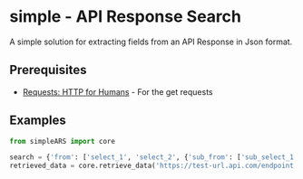 # simple - API Response Search

A simple solution for extracting fields from an API Response in Json format.

## Prerequisites

* [Requests: HTTP for Humans](http://docs.python-requests.org/en/master/) - For the get requests

## Examples

```python
from simpleARS import core

search = {'from': ['select_1', 'select_2', {'sub_from': ['sub_select_1', 'sub_select_2']}]}
retrieved_data = core.retrieve_data('https://test-url.api.com/endpoint', search, 'csv')
```
